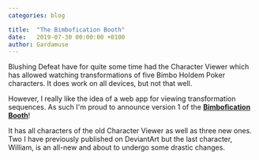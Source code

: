 ```yaml
---
categories: blog

title:  "The Bimbofication Booth"
date:   2019-07-30 00:00:00 +0100
author: Gardamuse
---
```


Blushing Defeat have for quite some time had the Character Viewer which has allowed watching transformations of five Bimbo Holdem Poker characters. It does work on all devices, but not that well.

However, I really like the idea of a web app for viewing transformation sequences. As such I'm proud to announce version 1 of the **[Bimbofication Booth](/bimbo-booth/)**!

It has all characters of the old Character Viewer as well as three new ones. Two I have previously published on DeviantArt but the last character, William, is an all-new and about to undergo some drastic changes.
